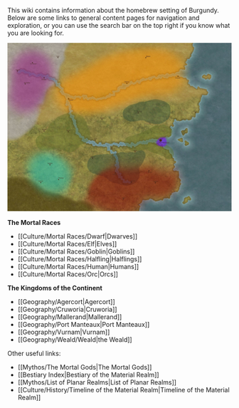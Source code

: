 
This wiki contains information about the homebrew setting of Burgundy. Below are some links to general content pages for navigation and exploration, or you can use the search bar on the top right if you know what you are looking for.

![Map of Burgundy](./Burgundy_map.jpeg)

**The Mortal Races**
- [[Culture/Mortal Races/Dwarf|Dwarves]]
- [[Culture/Mortal Races/Elf|Elves]]
- [[Culture/Mortal Races/Goblin|Goblins]]
- [[Culture/Mortal Races/Halfling|Halflings]]
- [[Culture/Mortal Races/Human|Humans]]
- [[Culture/Mortal Races/Orc|Orcs]]

**The Kingdoms of the Continent**
- [[Geography/Agercort|Agercort]]
- [[Geography/Cruworia|Cruworia]]
- [[Geography/Mallerand|Mallerand]]
- [[Geography/Port Manteaux|Port Manteaux]]
- [[Geography/Vurnam|Vurnam]]
- [[Geography/Weald/Weald|the Weald]]

Other useful links:
- [[Mythos/The Mortal Gods|The Mortal Gods]]
- [[Bestiary Index|Bestiary of the Material Realm]]
- [[Mythos/List of Planar Realms|List of Planar Realms]]
- [[Culture/History/Timeline of the Material Realm|Timeline of the Material Realm]]